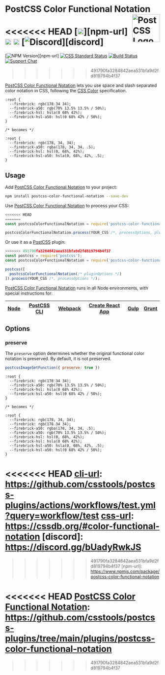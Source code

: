 # PostCSS Color Functional Notation [<img src="https://postcss.github.io/postcss/logo.svg" alt="PostCSS Logo" width="90" height="90" align="right">][postcss]

<<<<<<< HEAD
[<img alt="NPM Version" src="https://img.shields.io/npm/v/postcss-color-functional-notation.svg" height="20">][npm-url]
[<img alt="CSS Standard Status" src="https://cssdb.org/images/badges/lab-function.svg" height="20">][css-url]
[<img alt="Build Status" src="https://github.com/csstools/postcss-plugins/workflows/test/badge.svg" height="20">][cli-url]
[<img alt="Discord" src="https://shields.io/badge/Discord-5865F2?logo=discord&logoColor=white">][discord]
=======
[![NPM Version][npm-img]][npm-url]
[![CSS Standard Status][css-img]][css-url]
[![Build Status][cli-img]][cli-url]
[![Support Chat][git-img]][git-url]
>>>>>>> 491790fa3284842aea531bfa9d2fd819794b4f37

[PostCSS Color Functional Notation] lets you use space and slash separated
color notation in CSS, following the [CSS Color] specification.

```pcss
:root {
  --firebrick: rgb(178 34 34);
  --firebrick-a50: rgb(70% 13.5% 13.5% / 50%);
  --firebrick-hsl: hsla(0 68% 42%);
  --firebrick-hsl-a50: hsl(0 68% 42% / 50%);
}

/* becomes */

:root {
  --firebrick: rgb(178, 34, 34);
  --firebrick-a50: rgba(178, 34, 34, .5);
  --firebrick-hsl: hsl(0, 68%, 42%);
  --firebrick-hsl-a50: hsla(0, 68%, 42%, .5);
}
```

## Usage

Add [PostCSS Color Functional Notation] to your project:

```bash
npm install postcss-color-functional-notation --save-dev
```

Use [PostCSS Color Functional Notation] to process your CSS:

```js
<<<<<<< HEAD
=======
const postcssColorFunctionalNotation = require('postcss-color-functional-notation');

postcssColorFunctionalNotation.process(YOUR_CSS /*, processOptions, pluginOptions */);
```

Or use it as a [PostCSS] plugin:

```js
>>>>>>> 491790fa3284842aea531bfa9d2fd819794b4f37
const postcss = require('postcss');
const postcssColorFunctionalNotation = require('postcss-color-functional-notation');

postcss([
  postcssColorFunctionalNotation(/* pluginOptions */)
]).process(YOUR_CSS /*, processOptions */);
```

[PostCSS Color Functional Notation] runs in all Node environments, with special instructions for:

| [Node](INSTALL.md#node) | [PostCSS CLI](INSTALL.md#postcss-cli) | [Webpack](INSTALL.md#webpack) | [Create React App](INSTALL.md#create-react-app) | [Gulp](INSTALL.md#gulp) | [Grunt](INSTALL.md#grunt) |
| --- | --- | --- | --- | --- | --- |

## Options

### preserve

The `preserve` option determines whether the original functional color notation
is preserved. By default, it is not preserved.

```js
postcssImageSetFunction({ preserve: true })
```

```pcss
:root {
  --firebrick: rgb(178 34 34);
  --firebrick-a50: rgb(70% 13.5% 13.5% / 50%);
  --firebrick-hsl: hsla(0 68% 42%);
  --firebrick-hsl-a50: hsl(0 68% 42% / 50%);
}

/* becomes */

:root {
  --firebrick: rgb(178, 34, 34);
  --firebrick: rgb(178 34 34);
  --firebrick-a50: rgba(178, 34, 34, .5);
  --firebrick-a50: rgb(70% 13.5% 13.5% / 50%);
  --firebrick-hsl: hsl(0, 68%, 42%);
  --firebrick-hsl: hsla(0 68% 42%);
  --firebrick-hsl-a50: hsla(0, 68%, 42%, .5);
  --firebrick-hsl-a50: hsl(0 68% 42% / 50%);
}
```

<<<<<<< HEAD
[cli-url]: https://github.com/csstools/postcss-plugins/actions/workflows/test.yml?query=workflow/test
[css-url]: https://cssdb.org/#color-functional-notation
[discord]: https://discord.gg/bUadyRwkJS
=======
[cli-img]: https://img.shields.io/travis/jonathantneal/postcss-color-functional-notation.svg
[cli-url]: https://travis-ci.org/jonathantneal/postcss-color-functional-notation
[css-img]: https://cssdb.org/badge/color-functional-notation.svg
[css-url]: https://cssdb.org/#color-functional-notation
[git-img]: https://img.shields.io/badge/support-chat-blue.svg
[git-url]: https://gitter.im/postcss/postcss
[npm-img]: https://img.shields.io/npm/v/postcss-color-functional-notation.svg
>>>>>>> 491790fa3284842aea531bfa9d2fd819794b4f37
[npm-url]: https://www.npmjs.com/package/postcss-color-functional-notation

[CSS Color]: https://drafts.csswg.org/css-color/#ref-for-funcdef-rgb%E2%91%A1%E2%91%A0
[Gulp PostCSS]: https://github.com/postcss/gulp-postcss
[Grunt PostCSS]: https://github.com/nDmitry/grunt-postcss
[PostCSS]: https://github.com/postcss/postcss
[PostCSS Loader]: https://github.com/postcss/postcss-loader
<<<<<<< HEAD
[PostCSS Color Functional Notation]: https://github.com/csstools/postcss-plugins/tree/main/plugins/postcss-color-functional-notation
=======
[PostCSS Color Functional Notation]: https://github.com/jonathantneal/postcss-color-functional-notation
>>>>>>> 491790fa3284842aea531bfa9d2fd819794b4f37
